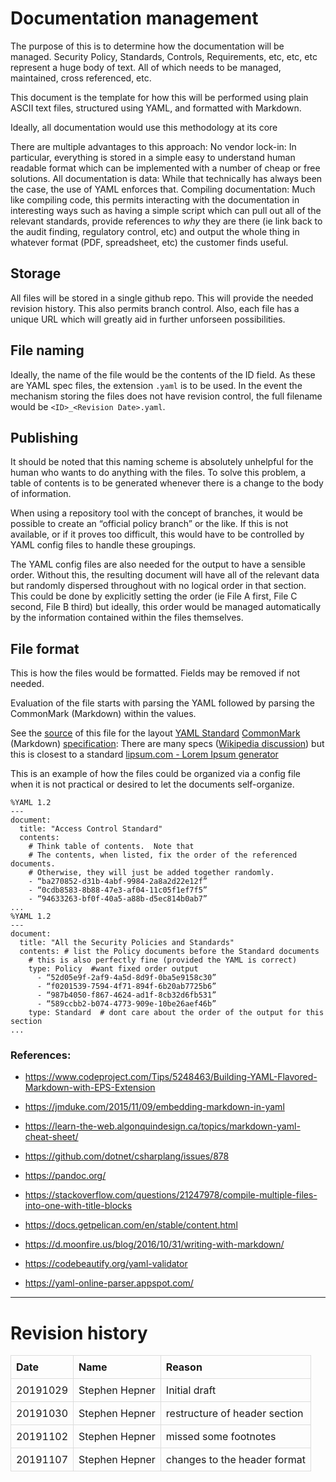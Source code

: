 Documentation management
========================

The purpose of this is to determine how the documentation will be
managed. Security Policy, Standards, Controls, Requirements, etc, etc,
etc represent a huge body of text. All of which needs to be managed,
maintained, cross referenced, etc.

This document is the template for how this will be performed using plain
ASCII text files, structured using YAML, and formatted with Markdown.

Ideally, all documentation would use this methodology at its core

There are multiple advantages to this approach: No vendor lock-in: In
particular, everything is stored in a simple easy to understand human
readable format which can be implemented with a number of cheap or free
solutions. All documentation is data: While that technically has always
been the case, the use of YAML enforces that. Compiling documentation:
Much like compiling code, this permits interacting with the
documentation in interesting ways such as having a simple script which
can pull out all of the relevant standards, provide references to *why*
they are there (ie link back to the audit finding, regulatory control,
etc) and output the whole thing in whatever format (PDF, spreadsheet,
etc) the customer finds useful.

Storage
-------

All files will be stored in a single github repo. This will provide the
needed revision history. This also permits branch control. Also, each
file has a unique URL which will greatly aid in further unforseen
possibilities.

File naming
-----------

Ideally, the name of the file would be the contents of the ID field. As
these are YAML spec files, the extension `.yaml` is to be used. In the
event the mechanism storing the files does not have revision control,
the full filename would be `<ID>_<Revision Date>.yaml`.

Publishing
----------

It should be noted that this naming scheme is absolutely unhelpful for
the human who wants to do anything with the files. To solve this
problem, a table of contents is to be generated whenever there is a
change to the body of information.

When using a repository tool with the concept of branches, it would be
possible to create an “official policy branch” or the like. If this is
not available, or if it proves too difficult, this would have to be
controlled by YAML config files to handle these groupings.

The YAML config files are also needed for the output to have a sensible
order. Without this, the resulting document will have all of the
relevant data but randomly dispersed throughout with no logical order in
that section. This could be done by explicitly setting the order (ie
File A first, File C second, File B third) but ideally, this order would
be managed automatically by the information contained within the files
themselves.

File format
-----------

This is how the files would be formatted. Fields may be removed if not
needed.

Evaluation of the file starts with parsing the YAML followed by parsing
the CommonMark (Markdown) within the values.

See the [source]() of this file for the layout [YAML
Standard](https://yaml.org/) [CommonMark](https://commonmark.org/help/)
(Markdown) [specification](https://spec.commonmark.org/current/): There
are many specs ([Wikipedia
discussion](https://en.wikipedia.org/wiki/Markdown)) but this is closest
to a standard [lipsum.com - Lorem Ipsum generator](https://lipsum.com/)

This is an example of how the files could be organized via a config file
when it is not practical or desired to let the documents self-organize.

    %YAML 1.2
    ---
    document:
      title: "Access Control Standard"
      contents:
        # Think table of contents.  Note that
        # The contents, when listed, fix the order of the referenced documents.
        # Otherwise, they will just be added together randomly.
        - “ba270852-d31b-4abf-9984-2a8a2d22e12f”
        - “0cdb8583-8b88-47e3-af04-11c05f1ef7f5”
        - “94633263-bf0f-40a5-a88b-d5ec814b0ab7”
    ...
    %YAML 1.2
    ---
    document:
      title: "All the Security Policies and Standards"
      contents: # list the Policy documents before the Standard documents
        # this is also perfectly fine (provided the YAML is correct)
        type: Policy  #want fixed order output
          - “52d05e9f-2af9-4a5d-8d9f-0ba5e9158c30”
          - “f0201539-7594-4f71-894f-6b20ab7725b6”
          - “987b4050-f867-4624-ad1f-8cb32d6fb531”
          - “589ccbb2-b074-4773-909e-10be26aef46b”
        type: Standard  # dont care about the order of the output for this section
    ...

### References:

-   https://www.codeproject.com/Tips/5248463/Building-YAML-Flavored-Markdown-with-EPS-Extension
-   https://jmduke.com/2015/11/09/embedding-markdown-in-yaml
-   https://learn-the-web.algonquindesign.ca/topics/markdown-yaml-cheat-sheet/
-   https://github.com/dotnet/csharplang/issues/878
-   https://pandoc.org/
-   https://stackoverflow.com/questions/21247978/compile-multiple-files-into-one-with-title-blocks
-   https://docs.getpelican.com/en/stable/content.html
-   https://d.moonfire.us/blog/2016/10/31/writing-with-markdown/

-   https://codebeautify.org/yaml-validator
-   https://yaml-online-parser.appspot.com/

------------------------------------------------------------------------

Revision history
================

<style>
table { border-collapse: collapse; width: 100%; }
td, th { border: 1px solid #dddddd; text-align: left; padding: 8px; }
</style>
<table>
<tr>
<th>
Date
</th>
<th>
Name
</th>
<th>
Reason
</th>
</tr>
<tr>
<td>
20191029
</td>
<td>
Stephen Hepner
</td>
<td>
Initial draft
</td>
</tr>
<tr>
<td>
20191030
</td>
<td>
Stephen Hepner
</td>
<td>
restructure of header section
</td>
</tr>
<tr>
<td>
20191102
</td>
<td>
Stephen Hepner
</td>
<td>
missed some footnotes
</td>
</tr>
<tr>
<td>
20191107
</td>
<td>
Stephen Hepner
</td>
<td>
changes to the header format
</td>
</tr>
</table>
